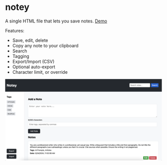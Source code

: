# notey
A single HTML file that lets you save notes. [Demo](https://zerosonesfun.github.io/notey/notey.html)

Features:
- Save, edit, delete
- Copy any note to your clipboard
- Search
- Tagging
- Export/Import (CSV)
- Optional auto-export
- Character limit, or override

![screenshot](https://github.com/zerosonesfun/notey/blob/main/notey.png)
